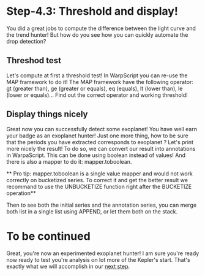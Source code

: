 # Step-4.3: Threshold and display!

You did a great jobs to compute the difference between the light curve and the trend hunter! But how do you see how you can quickly automate the drop detection?

## Threshod test

Let's compute at first a threshold test! In WarpScript you can re-use the MAP framework to do it! The MAP framework have the following operator: gt (greater than), ge (greater or equals), eq (equals), lt (lower than), le (lower or equals)... Find out the correct operator and working threshold!

## Display things nicely

Great now you can successfully detect some exoplanet! You have well earn your badge as an exoplanet hunter! Just one more thing, how to be sure that the periods you have extracted corresponds to exoplanet ? Let's print more nicely the result! To do so, we can convert our result into annotations in WarpaScript. This can be done using boolean instead of values! And there is also a mapper to do it: mapper.toboolean.

** Pro tip: mapper.toboolean is a single value mapper and would not work correctly on bucketized series. To correct it and get the better result we recommand to use the UNBUCKETIZE function right after the BUCKETIZE operation**

Then to see both the initial series and the annotation series, you can merge both list in a single list using APPEND, or let them both on the stack.

# To be continued

Great, you're now an experimented exoplanet hunter! I am sure you're ready now ready to test you're analysis on lot more of the Kepler's start. That's exactly what we will accomplish in our [next step](/step-5-Process-all-stars/5.1-WarpScript-loops/README.md).